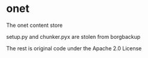 # onet

The onet content store

setup.py and chunker.pyx are stolen from borgbackup

The rest is original code under the Apache 2.0 License

